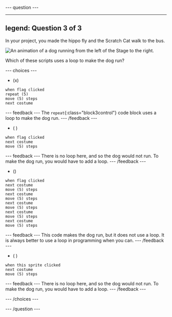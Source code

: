 --- question ---

---
legend: Question 3 of 3
---

In your project, you made the hippo fly and the Scratch Cat walk to the bus.

![An animation of a dog running from the left of the Stage to the right.](images/dog-run.gif)

Which of these scripts uses a loop to make the dog run?

--- choices ---

- (x) 
```blocks3
when flag clicked
repeat (5)
move (5) steps
next costume
```

  --- feedback ---
The `repeat`{:class="block3control"} code block uses a loop to make the dog run.
  --- /feedback ---

- ( ) 
```blocks3
when flag clicked 
next costume
move (5) steps
```

  --- feedback ---
There is no loop here, and so the dog would not run. To make the dog run, you would have to add a loop.
  --- /feedback ---

- () 
```blocks3
when flag clicked
next costume
move (5) steps
next costume
move (5) steps
next costume
move (5) steps
next costume
move (5) steps
next costume
move (5) steps
```

  --- feedback ---
This code makes the dog run, but it does not use a loop. It is always better to use a loop in programming when you can.
  --- /feedback ---

- ( ) 
```blocks3
when this sprite clicked 
next costume
move (5) steps
```

  --- feedback ---
There is no loop here, and so the dog would not run. To make the dog run, you would have to add a loop.
  --- /feedback ---

--- /choices ---

--- /question ---

